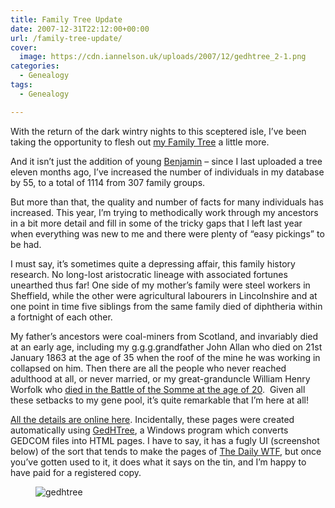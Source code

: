 ```yaml
---
title: Family Tree Update
date: 2007-12-31T22:12:00+00:00
url: /family-tree-update/
cover: 
  image: https://cdn.iannelson.uk/uploads/2007/12/gedhtree_2-1.png
categories:
  - Genealogy
tags:
  - Genealogy

---
```

With the return of the dark wintry nights to this sceptered isle, I’ve been taking the opportunity to flesh out [my Family Tree][1] a little more.

And it isn’t just the addition of young [Benjamin][2] &#8211; since I last uploaded a tree eleven months ago, I’ve increased the number of individuals in my database by 55, to a total of 1114 from 307 family groups.

But more than that, the quality and number of facts for many individuals has increased. This year, I’m trying to methodically work through my ancestors in a bit more detail and fill in some of the tricky gaps that I left last year when everything was new to me and there were plenty of &#8220;easy pickings&#8221; to be had.

I must say, it’s sometimes quite a depressing affair, this family history research. No long-lost aristocratic lineage with associated fortunes unearthed thus far! One side of my mother’s family were steel workers in Sheffield, while the other were agricultural labourers in Lincolnshire and at one point in time five siblings from the same family died of diphtheria within a fortnight of each other.

My father’s ancestors were coal-miners from Scotland, and invariably died at an early age, including my g.g.g.grandfather John Allan who died on 21st January 1863 at the age of 35 when the roof of the mine he was working in collapsed on him. Then there are all the people who never reached adulthood at all, or never married, or my great-granduncle William Henry Worfolk who [died in the Battle of the Somme at the age of 20][3].  Given all these setbacks to my gene pool, it’s quite remarkable that I’m here at all!

[All the details are online here][1]. Incidentally, these pages were created automatically using [GedHTree][4], a Windows program which converts GEDCOM files into HTML pages. I have to say, it has a fugly UI (screenshot below) of the sort that tends to make the pages of [The Daily WTF][5], but once you’ve gotten used to it, it does what it says on the tin, and I’m happy to have paid for a registered copy.<figure class="kg-card kg-image-card">

<img decoding="async" src="https://cdn.iannelson.uk/uploads/2023/08/gedhtree_2.png" class="kg-image" alt="gedhtree" loading="lazy" /> </figure>

 [1]: https://familytree.iannelson.uk
 [2]: https://blog.iannelson.uk/benjamin-george-nelson/
 [3]: http://www.cwgc.org/search/certificate.aspx?casualty=75262
 [4]: http://www.gedhtree.com/
 [5]: http://thedailywtf.com/